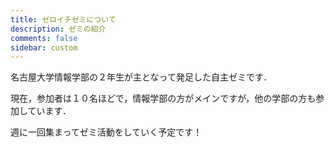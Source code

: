 ```yaml
---
title: ゼロイチゼミについて  
description: ゼミの紹介
comments: false  
sidebar: custom  
---
```


名古屋大学情報学部の２年生が主となって発足した自主ゼミです．

現在，参加者は１０名ほどで，情報学部の方がメインですが，他の学部の方も参加しています．

週に一回集まってゼミ活動をしていく予定です！